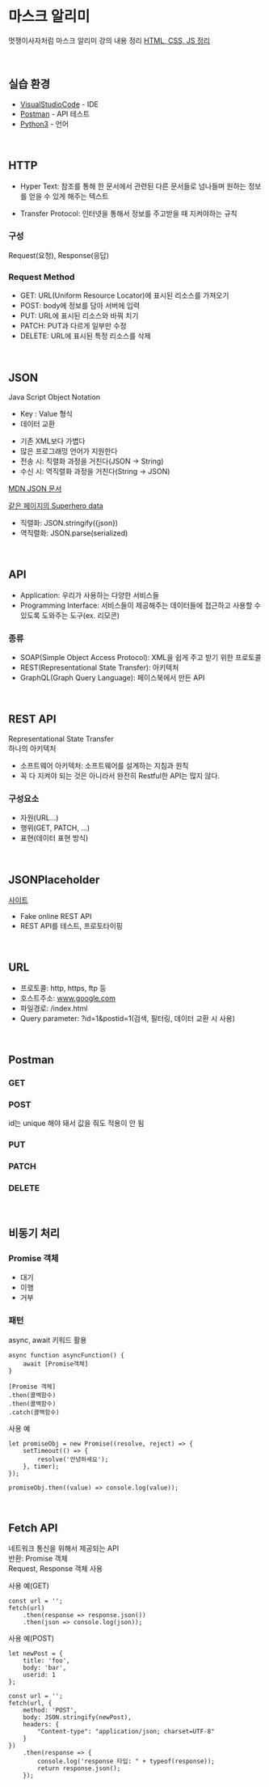 # 마스크 알리미
멋쟁이사자처럼 마스크 알리미 강의 내용 정리
<a href="https://ofcourse.kr/">HTML, CSS, JS 정리</a>

<br>

## 실습 환경
* <a href="https://code.visualstudio.com/">VisualStudioCode</a> - IDE
* <a href="https://www.postman.com/downloads/">Postman</a> - API 테스트
* <a href="https://www.python.org/downloads/">Python3</a> - 언어

<br>

## HTTP
* Hyper Text: 참조를 통해 한 문서에서 관련된 다른 문서들로 넘나들며 원하는 정보를 얻을 수 있게 해주는 텍스트

* Transfer Protocol: 인터넷을 통해서 정보를 주고받을 때 지켜야하는 규칙

### 구성
Request(요청), Response(응답)

### Request Method
* GET: URL(Uniform Resource Locator)에 표시된 리소스를 가져오기
* POST: body에 정보를 담아 서버에 입력
* PUT: URL에 표시된 리소스와 바꿔 치기
* PATCH: PUT과 다르게 일부만 수정
* DELETE: URL에 표시된 특정 리소스를 삭제

<br>

## JSON
Java Script Object Notation
* Key : Value 형식
* 데이터 교환

- 기존 XML보다 가볍다
- 많은 프로그래밍 언어가 지원한다
- 전송 시: 직렬화 과정을 거친다(JSON -> String)
- 수신 시: 역직렬화 과정을 거친다(String -> JSON)

<a href="https://developer.mozilla.org/ko/docs/Learn/JavaScript/Objects/JSON">MDN JSON 문서</a>

<a href="https://mdn.github.io/learning-area/javascript/oojs/json/superheroes.json">같은 페이지의 Superhero data</a>

* 직렬화: JSON.stringify({json})
* 역직렬화: JSON.parse(serialized)

<br>

## API
* Application: 우리가 사용하는 다양한 서비스들
* Programming Interface: 서비스들이 제공해주는 데이터들에 접근하고 사용할 수 있도록 도와주는 도구(ex. 리모콘)

### 종류
* SOAP(Simple Object Access Protocol): XML을 쉽게 주고 받기 위한 프로토콜
* REST(Representational State Transfer): 아키텍처
* GraphQL(Graph Query Language): 페이스북에서 만든 API

<br>

## REST API
Representational State Transfer  
하나의 아키텍처

* 소프트웨어 아키텍처: 소프트웨어를 설계하는 지침과 원칙
* 꼭 다 지켜야 되는 것은 아니라서 완전히 Restful한 API는 많지 않다.

### 구성요소
* 자원(URL...)
* 행위(GET, PATCH, ...)
* 표현(데이터 표현 방식)

<br>

## JSONPlaceholder
<a href="https://jsonplaceholder.typicode.com/">사이트</a>
* Fake online REST API
* REST API를 테스트, 프로토타이핑

<br>

## URL
* 프로토콜: http, https, ftp 등
* 호스트주소: www.google.com
* 파일경로: /index.html
* Query parameter: ?id=1&postid=1(검색, 필터링, 데이터 교환 시 사용)

<br>

## Postman
### GET
### POST
id는 unique 해야 돼서 값을 줘도 적용이 안 됨
### PUT
### PATCH
### DELETE

<br>

## 비동기 처리
### Promise 객체
* 대기
* 이행
* 거부

### 패턴
async, await 키워드 활용
```
async function asyncFunction() {
    await [Promise객체]
}
```

```
[Promise 객체]
.then(콜백함수)
.then(콜백함수)
.catch(콜백함수)
```

사용 예
```
let promiseObj = new Promise((resolve, reject) => {
    setTimeout(() => {
        resolve('안녕하세요');
    }, timer);
});

promiseObj.then((value) => console.log(value));
```

<br>

## Fetch API
네트워크 통신을 위해서 제공되는 API  
반환: Promise 객체  
Request, Response 객체 사용

사용 예(GET)
```
const url = '';
fetch(url)
    .then(response => response.json())
    .then(json => console.log(json));
```

사용 예(POST)
```
let newPost = {
    title: 'foo',
    body: 'bar',
    userid: 1
};

const url = '';
fetch(url, {
    method: 'POST',
    body: JSON.stringify(newPost),
    headers: {
        "Content-type": "application/json; charset=UTF-8"
    }
})
    .then(response => {
        console.log('response 타입: " + typeof(response));
        return response.json();
    });
```
